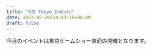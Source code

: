 ```yaml
---
title: "9月 Tokyo Indies"
date: 2023-08-26T14:43:16+09:00
draft: false
---
```


今月のイベントは東京ゲームショー直前の開催となります。

